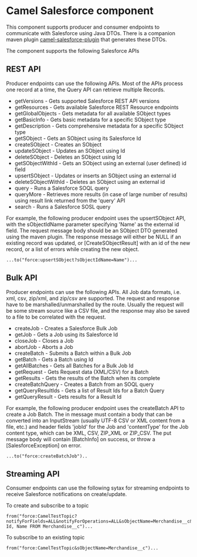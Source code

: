 # Camel Salesforce component #

This component supports producer and consumer endpoints to communicate with Salesforce using Java DTOs. 
There is a companion maven plugin [camel-salesforce-plugin](https://github.com/dhirajsb/camel-salesforce-maven-plugin) that generates these DTOs. 

The component supports the following Salesforce APIs

## REST API ##

Producer endpoints can use the following APIs. Most of the APIs process one record at a time, the Query API can retrieve multiple Records. 

* getVersions - Gets supported Salesforce REST API versions
* getResources - Gets available Salesforce REST Resource endpoints
* getGlobalObjects - Gets metadata for all available SObject types
* getBasicInfo - Gets basic metadata for a specific SObject type
* getDescription - Gets comprehensive metadata for a specific SObject type
* getSObject - Gets an SObject using its Salesforce Id
* createSObject - Creates an SObject
* updateSObject - Updates an SObject using Id
* deleteSObject - Deletes an SObject using Id
* getSObjectWithId - Gets an SObject using an external (user defined) id field
* upsertSObject - Updates or inserts an SObject using an external id
* deleteSObjectWithId - Deletes an SObject using an external id
* query - Runs a Salesforce SOQL query
* queryMore - Retrieves more results (in case of large number of results) using result link returned from the 'query' API
* search - Runs a Salesforce SOSL query

For example, the following producer endpoint uses the upsertSObject API, with the sObjectIdName parameter specifying 'Name' as the external id field. 
The request message body should be an SObject DTO generated using the maven plugin. 
The response message will either be NULL if an existing record was updated, or [CreateSObjectResult] with an id of the new record, or a list of errors while creating the new object.

	...to("force:upsertSObject?sObjectIdName=Name")...

## Bulk API ##

Producer endpoints can use the following APIs. All Job data formats, i.e. xml, csv, zip/xml, and zip/csv are supported. 
The request and response have to be marshalled/unmarshalled by the route. Usually the request will be some stream source like a CSV file, 
and the response may also be saved to a file to be correlated with the request. 

* createJob - Creates a Salesforce Bulk Job
* getJob - Gets a Job using its Salesforce Id
* closeJob - Closes a Job
* abortJob - Aborts a Job
* createBatch - Submits a Batch within a Bulk Job
* getBatch - Gets a Batch using Id
* getAllBatches - Gets all Batches for a Bulk Job Id
* getRequest - Gets Request data (XML/CSV) for a Batch
* getResults - Gets the results of the Batch when its complete
* createBatchQuery - Creates a Batch from an SOQL query
* getQueryResultIds - Gets a list of Result Ids for a Batch Query
* getQueryResult - Gets results for a Result Id

For example, the following producer endpoint uses the createBatch API to create a Job Batch. 
The in message must contain a body that can be converted into an InputStream (usually UTF-8 CSV or XML content from a file, etc.) and header fields 'jobId' for the Job and 'contentType' for the Job content type, which can be XML, CSV, ZIP\_XML or ZIP\_CSV. The put message body will contain [BatchInfo] on success, or throw a [SalesforceException] on error.

	...to("force:createBatchJob")..

## Streaming API ##

Consumer endpoints can use the following sytax for streaming endpoints to receive Salesforce notifications on create/update. 

To create and subscribe to a topic

	from("force:CamelTestTopic?notifyForFields=ALL&notifyForOperations=ALL&sObjectName=Merchandise__c&updateTopic=true&sObjectQuery=SELECT Id, Name FROM Merchandise__c")...

To subscribe to an existing topic

	from("force:CamelTestTopic&sObjectName=Merchandise__c")...
